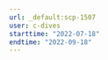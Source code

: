 ```yaml
---
url: _default:scp-1507
user: c-dives
starttime: "2022-07-18"
endtime: "2022-09-18"
---
```

<reserve />